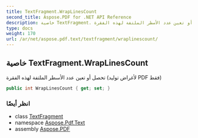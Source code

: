 ```yaml
---
title: TextFragment.WrapLinesCount
second_title: Aspose.PDF for .NET API Reference
description: خاصية TextFragment. تحصل أو تعين عدد الأسطر الملتفة لهذه الفقرة (لأغراض توليد PDF فقط)
type: docs
weight: 170
url: /ar/net/aspose.pdf.text/textfragment/wraplinescount/
---
```

## خاصية TextFragment.WrapLinesCount

تحصل أو تعين عدد الأسطر الملتفة لهذه الفقرة (لأغراض توليد PDF فقط)

```csharp
public int WrapLinesCount { get; set; }
```

### انظر أيضًا

* class [TextFragment](../)
* namespace [Aspose.Pdf.Text](../../../aspose.pdf.text/)
* assembly [Aspose.PDF](../../../)
